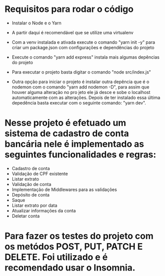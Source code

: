 # Requisitos para rodar o código
  - Instalar o Node e o Yarn
* A partir daqui é recomendável que se utilize uma virtualenv

* Com a venv instalada e ativada execute o comando "yarn init -y" para criar um 
package.json com configurações e dependências do projeto

* Execute o comando "yarn add express" instala mais algumas depências do projeto

* Para executar o projeto basta digitar o comando "node src/index.js"

* Outra opção para iniciar o projeto é instalar outra depência que é o nodemon com
o comando "yarn add nodemon -D", para assim que houver alguma alteração no pro
jeto ele já desce e sobe o localhost automaticamente com as alterações. Depois de ter
instalado essa última depedência basta executar com o seguinte comando: "yarn dev".


# Nesse projeto é efetuado um sistema de cadastro de conta bancária nele é implementado as seguintes funcionalidades e regras:
- Cadastro de conta
- Validação de CPF existente
- Listar extrato
- Validação de conta
- Implementação de Middlewares para as validações
- Depósito de conta
- Saque
- Listar extrato por data
- Atualizar informações da conta
- Deletar conta 

# Para fazer os testes do projeto com os metódos POST, PUT, PATCH E DELETE. Foi utilizado e é recomendado usar o Insomnia.
